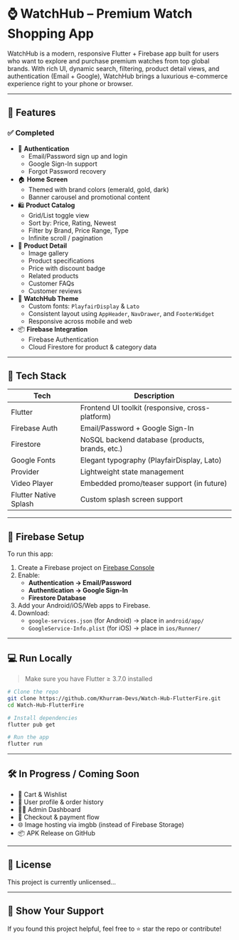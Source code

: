 
# ⌚️ WatchHub – Premium Watch Shopping App

WatchHub is a modern, responsive Flutter + Firebase app built for users who want to explore and purchase premium watches from top global brands. With rich UI, dynamic search, filtering, product detail views, and authentication (Email + Google), WatchHub brings a luxurious e-commerce experience right to your phone or browser.

---

## 🚀 Features

### ✅ Completed
- 🔐 **Authentication**
  - Email/Password sign up and login
  - Google Sign-In support
  - Forgot Password recovery
- 🏠 **Home Screen**
  - Themed with brand colors (emerald, gold, dark)
  - Banner carousel and promotional content
- 🛍️ **Product Catalog**
  - Grid/List toggle view
  - Sort by: Price, Rating, Newest
  - Filter by Brand, Price Range, Type
  - Infinite scroll / pagination
- 📄 **Product Detail**
  - Image gallery
  - Product specifications
  - Price with discount badge
  - Related products
  - Customer FAQs
  - Customer reviews
- 🎨 **WatchHub Theme**
  - Custom fonts: `PlayfairDisplay` & `Lato`
  - Consistent layout using `AppHeader`, `NavDrawer`, and `FooterWidget`
  - Responsive across mobile and web
- 📦 **Firebase Integration**
  - Firebase Authentication
  - Cloud Firestore for product & category data

---

## 🔧 Tech Stack

| Tech                  | Description                                      |
|-----------------------|--------------------------------------------------|
| Flutter               | Frontend UI toolkit (responsive, cross-platform) |
| Firebase Auth         | Email/Password + Google Sign-In                  |
| Firestore             | NoSQL backend database (products, brands, etc.)  |
| Google Fonts          | Elegant typography (PlayfairDisplay, Lato)       |
| Provider              | Lightweight state management                     |
| Video Player          | Embedded promo/teaser support (in future)        |
| Flutter Native Splash | Custom splash screen support                     |

---

## 🔐 Firebase Setup

To run this app:

1. Create a Firebase project on [Firebase Console](https://console.firebase.google.com/)
2. Enable:
   - **Authentication → Email/Password**
   - **Authentication → Google Sign-In**
   - **Firestore Database**
3. Add your Android/iOS/Web apps to Firebase.
4. Download:
   - `google-services.json` (for Android) → place in `android/app/`
   - `GoogleService-Info.plist` (for iOS) → place in `ios/Runner/`

---

## 💻 Run Locally

> Make sure you have Flutter ≥ 3.7.0 installed

```bash
# Clone the repo
git clone https://github.com/Khurram-Devs/Watch-Hub-FlutterFire.git
cd Watch-Hub-FlutterFire

# Install dependencies
flutter pub get

# Run the app
flutter run
```

---

## 🛠️ In Progress / Coming Soon

- 🛒 Cart & Wishlist
- 👤 User profile & order history
- 🧑‍💼 Admin Dashboard
- 🧾 Checkout & payment flow
- 🌐 Image hosting via imgbb (instead of Firebase Storage)
- 📦 APK Release on GitHub

---

## 📄 License

This project is currently unlicensed...

---

## 🌟 Show Your Support

If you found this project helpful, feel free to ⭐ star the repo or contribute!
